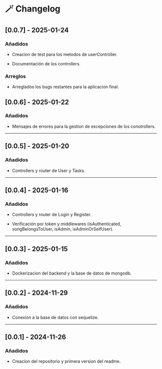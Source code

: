 # 🪄 Changelog


## [0.0.7] - 2025-01-24

### Añadidos

-   Creacion de test para los metodos de userController.

-   Documentación de los controllers.

### Arreglos

-   Arreglados los bugs restantes para la aplicacion final.

## [0.0.6] - 2025-01-22

### Añadidos

-   Mensajes de errores para la gestion de excepciones de los conotrollers.

---

## [0.0.5] - 2025-01-20

### Añadidos

-   Controllers y router de User y Tasks.

---

## [0.0.4] - 2025-01-16

### Añadidos

-   Controllers y router de Login y Register.

-   Verificación por token y middlewares (isAuthenticated, songBelongsToUser, isAdmin, isAdminOrSelfUser).


---

## [0.0.3] - 2025-01-15

### Añadidos

-   Dockerizacion del backend y la base de datos de mongodb.

---

## [0.0.2] - 2024-11-29

### Añadidos

-   Conexion a la base de datos con sequelize.

---

## [0.0.1] - 2024-11-26

### Añadidos

-   Creacion del repositorio y primera version del readme.
